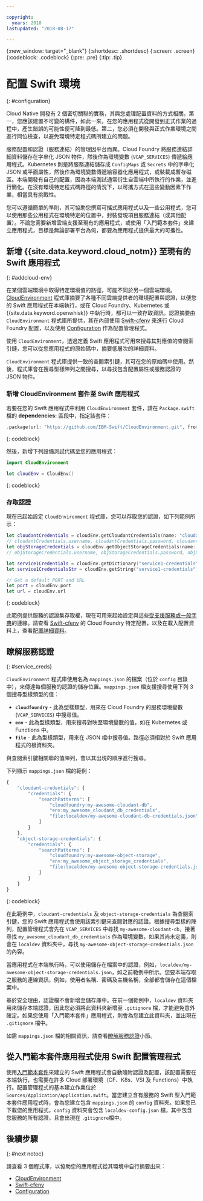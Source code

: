 ```yaml
---

copyright:
  years: 2018
lastupdated: "2018-08-17"

---
```

{:new_window: target="_blank"}
{:shortdesc: .shortdesc}
{:screen: .screen}
{:codeblock: .codeblock}
{:pre: .pre}
{:tip: .tip}

# 配置 Swift 環境
{: #configuration}

Cloud Native 開發有 2 個密切關聯的實務，其與您處理配置資料的方式相關。第一，您應該建置不可變的構件，如此一來，在您的應用程式從開發到正式作業的過程中，產生錯誤的可能性便可降到最低。第二，您必須在開發與正式作業環境之間進行同位檢查，以避免環境特定程式碼所建立的問題。 

服務配置和認證（服務連結）的管理因平台而異。Cloud Foundry 將服務連結詳細資料儲存在字串化 JSON 物件，然後作為環境變數 (`VCAP_SERVICES`) 傳遞給應用程式。Kubernetes 則是將服務連結儲存成 `ConfigMaps` 或 `Secrets` 中的字串化 JSON 或平面屬性，然後作為環境變數傳遞給容器化應用程式，或裝載成暫存磁區。本端開發有自己的配置，因為本端測試通常衍生自雲端中所執行的作業，並進行簡化。在沒有環境特定程式碼路徑的情況下，以可攜方式在這些變動因素下作業，相當具有挑戰性。

您可以遵循簡單的準則，其可協助您撰寫可攜式應用程式以及一些公用程式，您可以使用那些公用程式在環境特定的位置中，封裝發現項目服務連結（或其他配置）。不論您需要新增雲端支援至現有的應用程式，或使用「入門範本套件」來建立應用程式，目標是無論部署平台為何，都要為應用程式提供最大的可攜性。

## 新增 {{site.data.keyword.cloud_notm}} 至現有的 Swift 應用程式
{: #addcloud-env}

在某個雲端環境中取得特定環境值的路徑，可能不同於另一個雲端環境。[CloudEnvironment](https://github.com/IBM-Swift/CloudEnvironment.git) 程式庫摘要了各種不同雲端提供者的環境配置與認證，以便您的 Swift 應用程式在本端執行，或在 Cloud Foundry、Kubernetes 或{{site.data.keyword.openwhisk}} 中執行時，都可以一致存取資訊。認證摘要由 `CloudEnvironment` 程式庫所提供，其在內部使用 [Swift-cfenv](https://github.com/IBM-Swift/Swift-cfenv) 來進行 Cloud Foundry 配置，以及使用 [Configuration](https://github.com/IBM-Swift/Configuration) 作為配置管理程式。

使用 `CloudEnvironment`，透過定義 Swift 應用程式可用來搜尋其對應值的查閱索引鏈，您可以從您應用程式的原始碼中，摘要低層次的詳細資料。

`CloudEnvironment` 程式庫提供一致的查閱索引鏈，其可在您的原始碼中使用。然後，程式庫會在搜尋型樣陣列之間搜尋，以尋找包含配置屬性或服務認證的 JSON 物件。 

### 新增 CloudEnvironment 套件至 Swift 應用程式
若要在您的 Swift 應用程式中利用 `CloudEnvironment` 套件，請在 `Package.swift` 檔的 **dependencies:** 區段中，指定該套件：
```swift
.package(url: "https://github.com/IBM-Swift/CloudEnvironment.git", from: "8.0.0"),
```
{: codeblock}

然後，新增下列設備測試代碼至您的應用程式：
```swift
import CloudEnvironment

let cloudEnv = CloudEnv()
```
{: codeblock}

### 存取認證
現在已起始設定 `CloudEnvironment` 程式庫，您可以存取您的認證，如下列範例所示：
```swift
let cloudantCredentials = cloudEnv.getCloudantCredentials(name: "cloudant-credentials")
// cloudantCredentials.username, cloudantCredentials.password, cloudantCredentials.url, etc.
let objStorageCredentials = cloudEnv.getObjectStorageCredentials(name: "object-storage-credentials")
// objStorageCredentials.username, objStorageCredentials.password, objStorageCredentials.projectID, etc.

let service1Credentials = cloudEnv.getDictionary("service1-credentials")
let service1CredentialsStr = cloudEnv.getString("service1-credentials")

// Get a default PORT and URL
let port = cloudEnv.port
let url = cloudEnv.url
```
{: codeblock}

此範例提供服務的認證集存取權，現在可用來起始設定與這些[受支援服務或一般字典](https://github.com/IBM-Swift/CloudEnvironment#supported-services)的連線。請查看 [Swift-cfenv](https://github.com/IBM-Swift/Swift-cfenv#api) 的 Cloud Foundry 特定配置，以及在載入配置資料上，查看[配置詳細資料](https://github.com/IBM-Swift/Configuration)。

## 瞭解服務認證
{: #service_creds}

`CloudEnvironment` 程式庫使用名為 `mappings.json` 的檔案（位於 `config` 目錄中），來傳達每個服務的認證的儲存位置。`mappings.json` 檔支援搜尋使用下列 3 個搜尋型樣類型的值：
- **`cloudfoundry`** - 此為型樣類型，用來在 Cloud Foundry 的服務環境變數 (`VCAP_SERVICES`) 中搜尋值。
- **`env`** - 此為型樣類型，用來搜尋對映至環境變數的值，如在 Kubernetes 或 Functions 中。
- **`file`** - 此為型樣類型，用來在 JSON 檔中搜尋值。路徑必須相對於 Swift 應用程式的根資料夾。

與查閱索引鍵相關聯的值陣列，會以其出現的順序進行搜尋。

下列顯示 `mappings.json` 檔的範例：
```javascript
{
    "cloudant-credentials": {
        "credentials": {
            "searchPatterns": [
                "cloudfoundry:my-awesome-cloudant-db",
                "env:my_awesome_cloudant_db_credentials",
                "file:localdev/my-awesome-cloudant-db-credentials.json"
            ]
        }
    },
    "object-storage-credentials": {
        "credentials": {
            "searchPatterns": [
                "cloudfoundry:my-awesome-object-storage",
                "env:my_awesome_object_storage_credentials",
                "file:localdev/my-awesome-object-storage-credentials.json"
            ]
        }
    }
}
```
{: codeblock}

在此範例中，`cloudant-credentials` 及 `object-storage-credentials` 為查閱索引鍵，您的 Swift 應用程式會使用該索引鍵來查閱對應的認證。根據搜尋型樣的陣列，配置管理程式會先在 `VCAP_SERVICES` 中尋找 `my-awesome-cloudant-db`，接著尋找 `my_awesome_cloudant_db_credentials` 作為環境變數，如果其尚未定義，則會在 `localdev` 資料夾中，尋找 `my-awesome-object-storage-credentials.json` 的內容。 

當應用程式在本端執行時，可以使用儲存在檔案中的認證，例如，`localdev/my-awesome-object-storage-credentials.json`，如之前範例中所示。您要本端存取之服務的連線資訊，例如，使用者名稱、密碼及主機名稱，全部都會儲存在這個檔案中。 

基於安全理由，認證檔不會新增至儲存庫中。在前一個範例中，`localdev` 資料夾用來儲存本端認證，因此您必須將此資料夾新增至 `.gitignore` 檔，才能避免意外確定。如果您使用「入門範本套件」應用程式，則會為您建立此資料夾，並出現在 `.gitignore` 檔中。

如需 `mappings.json` 檔的相關資訊，請查看[瞭解服務認證](configuration.html#service_creds)小節。

## 從入門範本套件應用程式使用 Swift 配置管理程式

使用[入門範本套件](https://console.bluemix.net/developer/appledevelopment/starter-kits/)來建立的 Swift 應用程式會自動隨附認證及配置，該配置需要在本端執行，也需要在許多 Cloud 部署環境（CF、K8s、VSI 及 Functions）中執行。配置管理程式的基本建立作業位於 `Sources/Application/Application.swift`。當您建立含有服務的 Swift 型入門範本套件應用程式時，會為您建立包含 `mappings.json` 的 `config` 資料夾。如果您已下載您的應用程式，`config` 資料夾會包含 `localdev-config.json` 檔，其中包含您服務的所有認證，且會出現在 `.gitignore`檔中。

## 後續步驟
{: #next notoc}

請查看 3 個程式庫，以協助您的應用程式從其環境中自行摘要出來：

* [CloudEnvironment](https://github.com/ibm-developer/ibm-cloud-env)
* [Swift-cfenv](https://github.com/IBM-Swift/Swift-cfenv)
* [Configuration](https://github.com/IBM-Swift/Configuration)

